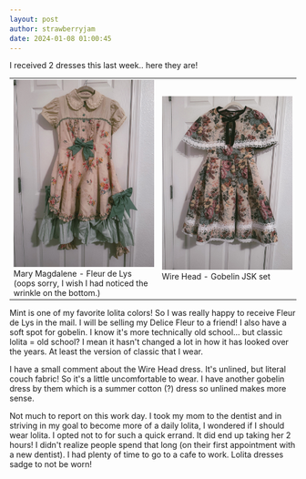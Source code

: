 ```yaml
---
layout: post
author: strawberryjam
date: 2024-01-08 01:00:45
---
```

<p>I received 2 dresses this last week.. here they are!</p>

<table class="table">
<tr>
<td><img src="/assets/wardrobe/IMG_9304.jpg" class="img-rounded img-responsive center-block" style="max-height: 100%; max-width: 100%;"><br>
Mary Magdalene - Fleur de Lys (oops sorry, I wish I had noticed the wrinkle on the bottom.)</td>
<td><img src="/assets/wardrobe/IMG_9305.jpg" class="img-rounded img-responsive center-block" style="max-height: 100%; max-width: 100%;"><br>
Wire Head - Gobelin JSK set</td>
</tr>
</table>
<p>Mint is one of my favorite lolita colors! So I was really happy to receive Fleur de Lys in the mail. I will be selling my Delice Fleur to a friend! I also have a soft spot for gobelin. I know it's more technically old school... but classic lolita = old school? I mean it hasn't changed a lot in how it has looked over the years. At least the version of classic that I wear.</p>

<p>I have a small comment about the Wire Head dress. It's unlined, but literal couch fabric! So it's a little uncomfortable to wear. I have another gobelin dress by them which is a summer cotton (?) dress so unlined makes more sense.</p>

<p>Not much to report on this work day. I took my mom to the dentist and in striving in my goal to become more of a daily lolita, I wondered if I should wear lolita. I opted not to for such a quick errand. It did end up taking her 2 hours! I didn't realize people spend that long (on their first appointment with a new dentist). I had plenty of time to go to a cafe to work. Lolita dresses sadge to not be worn!</p>

